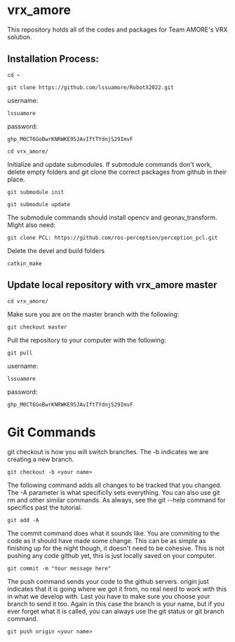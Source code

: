 # vrx_amore
This repository holds all of the codes and packages for Team AMORE's VRX solution.
## Installation Process:

```
cd ~
```
```
git clone https://github.com/lssuamore/RobotX2022.git
```
username:
```
lssuamore
```
password:
```
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
```
```
cd vrx_amore/
```
Initialize and update submodules. If submodule commands don't work, delete empty folders and git clone the correct packages from github in their place.
```
git submodule init
```
```
git submodule update
```
The submodule commands should install opencv and geonav_transform. Might also need:
```
git clone PCL: https://github.com/ros-perception/perception_pcl.git 
```
Delete the devel and build folders
```
catkin_make
```

## Update local repository with vrx_amore master
```
cd vrx_amore/
```
Make sure you are on the master branch with the following:
```
git checkout master
```
Pull the repository to your computer with the following:
```
git pull
```
username:
```
lssuamore
```
password:
```
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
```

# Git Commands
git checkout is how you will switch branches. The -b indicates we are creating a new branch.
```
git checkout -b <your name>
```
The following command adds all changes to be tracked that you changed. The -A parameter is what specificlly sets everything. You can also use git rm and other similar commands. As always, see the git --help command for specifics past the tutorial.
```
git add -A
```
The commit command does what it sounds like. You are commiting to the code as it should have made some change. This can be as simple as finishing up for the night though, it doesn't need to be cohesive. This is not pushing any code github yet, this is just locally saved on your computer.
```
git commit -m "Your message here"
```
The push command sends your code to the github servers. origin just indicates that it is going where we got it from, no real need to work with this in what we develop with. Last you have to make sure you choose your branch to send it too. Again in this case the branch is your name, but if you ever forget what it is called, you can always use the git status or git branch command.
```
git push origin <your name>
```

